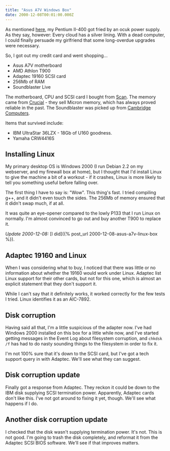 ```yaml
---
title: "Asus A7V Windows Box"
date: 2000-12-08T00:01:00.000Z
---
```

As mentioned [here](/node/view/3), my Pentium II-400 got fried by an ocuk power supply. As they say, however: Every cloud has a silver lining. With a dead computer, I could finally persuade my girlfriend that some long-overdue upgrades were necessary.

So, I got out my credit card and went shopping...

*   Asus A7V motherboard
*   AMD Athlon T900
*   Adaptec 19160 SCSI card
*   256Mb of RAM
*   Soundblaster Live

The motherboard, CPU and SCSI card I bought from [Scan](http://www.scan.co.uk/). The memory came from [Crucial](http://www.crucial.co.uk/) - they sell Micron memory, which has always proved reliable in the past. The Soundblaster was picked up from [Cambridge Computers](http://www.cambridge-computers.co.uk/).

Items that survived include:

*   IBM UltraStar 36LZX - 18Gb of U160 goodness.
*   Yamaha CRW4416S

## Installing Linux

My primary desktop OS is Windows 2000 (I run Debian 2.2 on my webserver, and my firewall box at home), but I thought that I'd install Linux to give the machine a bit of a workout - if it crashes, Linux is more likely to tell you something useful before falling over.

The first thing I have to say is: "Wow". This thing's fast. I tried compiling g++, and it didn't even touch the sides. The 256Mb of memory ensured that it didn't swap much, if at all.

It was quite an eye-opener compared to the lowly P133 that I run Linux on normally. I'm almost convinced to go out and buy another T900 to replace it.

_Update 2000-12-08:_ [I did]({% post_url 2000-12-08-asus-a7v-linux-box %}).

## Adaptec 19160 and Linux

When I was considering what to buy, I noticed that there was little or no information about whether the 19160 would work under Linux. Adaptec list Linux support for their other cards, but not for this one, which is almost an explicit statement that they don't support it.

While I can't say that it definitely works, it worked correctly for the few tests I tried. Linux identifies it as an AIC-7892.

## Disk corruption

Having said all that, I'm a little suspicious of the adapter now. I've had Windows 2000 installed on this box for a little while now, and I've started getting messages in the Event Log about filesystem corruption, and `chkdsk /f` has had to do nasty sounding things to the filesystem in order to fix it.

I'm not 100% sure that it's down to the SCSI card, but I've got a tech support query in with Adaptec. We'll see what they can suggest.

## Disk corruption update

Finally got a response from Adaptec. They reckon it could be down to the IBM disk supplying SCSI termination power. Apparently, Adaptec cards don't like this. I've not got around to fixing it yet, though. We'll see what happens if I do.

## Another disk corruption update

I checked that the disk wasn't supplying termination power. It's not. This is not good. I'm going to trash the disk completely, and reformat it from the Adaptec SCSI BIOS software. We'll see if that improves matters.
